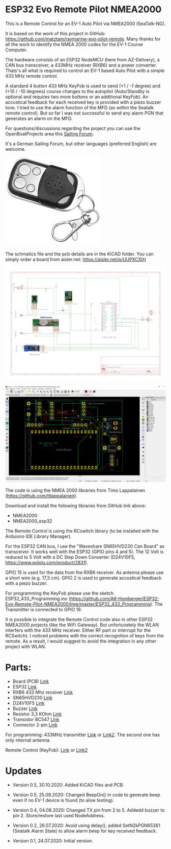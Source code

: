 # ESP32 Evo Remote Pilot NMEA2000
This is a Remote Control for an EV-1 Auto Pilot via NMEA2000 (SeaTalk-NG).

It is based on the work of this project in GitHub: https://github.com/matztam/raymarine-evo-pilot-remote.
Many thanks for all the work to identify the NMEA 2000 codes for the EV-1 Course Computer.

The hardware consists of an ESP32 NodeMCU (here from AZ-Delivery), a CAN bus transceiver, a 433MHz receiver (RXB6) and a power converter.
Thats's all what is required to control an EV-1 based Auto Pilot with a simple 433 MHz remote control.

A standard 4 button 433 MHz KeyFob is used to send (+1 / -1 degree) and (+10 / -10 degrees) course changes to the autopilot (Auto/Standby is optional and requires two more buttons or an additional KeyFob). An accustical feedback for each received key is provided with a piezo buzzer tone. I tried to use the alarm function of the MFD (as within the Seatalk remote control). But so far I was not successful to send any alarm PGN that generates an alarm on the MFD.

For questions/discussions regarding the project you can use the OpenBoatProjects area this [Sailing Forum](https://www.segeln-forum.de/board194-boot-technik/board35-elektrik-und-elektronik/board195-open-boat-projects-org/77895-evo-autopilot-fernbedienung-mit-nmea2000/?s=b9460d50db9b29c916016f0e035fa62268823680). 

It's a German Sailing Forum, but other languages (preferred English) are welcome.

![KeyFob](https://github.com/AK-Homberger/ESP32-Evo-Remote-Pilot-NMEA2000/blob/master/KeyFob.jpg)

The schmatics file and the pcb details are in the KiCAD folder.
You can simply order a board from aisler.net: https://aisler.net/p/UUPXCXIH

![Schematics](https://github.com/AK-Homberger/ESP32-Evo-Remote-Pilot-NMEA2000/blob/master/ESP32EvoPilotSchematics.png)

![PCB](https://github.com/AK-Homberger/ESP32-Evo-Remote-Pilot-NMEA2000/blob/master/ESP32EvoPilotPCB.png)


The code is using the NMEA 2000 libraries from Timo Lappalainen (https://github.com/ttlappalainen). 

Download and install the following libraries from GitHub link above:

 - NMEA2000
 - NMEA2000_esp32
 
The Remote Control is using the RCswitch library (to be installed with the Arduiono IDE Library Manager).

For the ESP32 CAN bus, I use the "Waveshare SN65HVD230 Can Board" as transceiver. It works well with the ESP32 (GPIO pins 4 and 5). 
The 12 Volt is reduced to 5 Volt with a DC Step Down Converter (D24V10F5, https://www.pololu.com/product/2831).

GPIO 15 is used for the data from the RXB6 receiver. As antenna please use a short wire (e.g. 17,3 cm).
GPIO 2 is used to generate accustical feedback with a piezo buzzer.

For programming the KeyFob please use the sketch ESP32_433_Programming.ino (https://github.com/AK-Homberger/ESP32-Evo-Remote-Pilot-NMEA2000/tree/master/ESP32_433_Programming). The Transmitter is connected to GPIO 19.

It is possible to integrate the Remote Control code also in other ESP32 NMEA2000 projects (like the WiFi Gateway). But unfortunately the WLAN interfers with the 433 MHz receiver. Either RF part or interrupt for the RCSwitch). I noticed problems with the correct recognition of keys from the remote. As a result, I would suggest to avoid the integration in any other project with WLAN.

# Parts:


- Board (PCB) [Link](https://aisler.net/p/UUPXCXIH)
- ESP32 [Link](https://www.amazon.de/AZDelivery-NodeMCU-Development-Nachfolgermodell-ESP8266/dp/B071P98VTG/ref=sxts_sxwds-bia-wc-drs3_0?__mk_de_DE=%C3%85M%C3%85%C5%BD%C3%95%C3%91&cv_ct_cx=ESP32&dchild=1&keywords=ESP32) 
- RXB6 433 Mhz receiver [Link](https://www.makershop.de/en/module/funk/rxb6-433mhz-antenne/)
- SN65HVD230 [Link](https://eckstein-shop.de/Waveshare-SN65HVD230-CAN-Board-33V-ESD-protection)
- D24V10F5 [Link](https://eckstein-shop.de/Pololu-5V-1A-Step-Down-Spannungsregler-D24V10F5)
- Buzzer [Link](https://www.reichelt.de/de/en/developer-boards-active-piezo-buzzer-module-debo-piezo-p239111.html?&nbc=1)
- Resistor 3,3 KOhm [Link](https://www.reichelt.de/de/en/carbon-film-resistor-1-4-w-5-3-3-kohm-1-4w-3-3k-p1397.html?&nbc=1)
- Transistor BC547 [Link](https://www.reichelt.de/bipolartransistor-npn-45v-0-1a-0-5w-to-92-bc-547b-dio-p219082.html?search=BC547)
- Connector 2-pin [Link](https://www.reichelt.de/de/en/2-pin-terminal-strip-spacing-3-5-akl-059-02-p36598.html?&nbc=1)


For programming:
433MHz transmitter [Link](https://www.digikey.de/product-detail/de/sparkfun-electronics/WRL-10534/1568-1175-ND/5673761) or [Link2](https://www.makershop.de/en/module/funk/433-sender-empfaenger/). The second one has only internal antenna.

Remote Control (KeyFob):  [Link](https://www.amazon.de/XCSOURCE-Elektrische-Universal-Garagentor-Fernbedienung-Ersatz-Schl%C3%BCsselanh%C3%A4nger-HS641/dp/B01KJRGMHI/ref=sr_1_9?__mk_de_DE=%C3%85M%C3%85%C5%BD%C3%95%C3%91&dchild=1&keywords=433+mhz+fernbedienung&qid=1601302510&sr=8-9) or [Link2](https://www.amazon.de/EasyULT-Handsender-Fernbedienung-Automatische-Garagentor%C3%B6ffner/dp/B0829WXGR5/ref=sr_1_15?__mk_de_DE=%C3%85M%C3%85%C5%BD%C3%95%C3%91&dchild=1&keywords=433+mhz+fernbedienung&qid=1601307082&sr=8-15)



# Updates
- Version 0.5, 30.10.2020: Added KiCAD files and PCB. 

- Version 0.5, 25.09.2020: Changed BeepOn() in code to generate beep even if no EV-1 device is found (to alow testing). 

- Version 0.4, 04.08.2020: Changed TX pin from 2 to 5. Addedd buzzer to pin 2. Store/restore last used NodeAddress.

- Version 0.2, 26.07.2020: Avoid using delay(), added SetN2kPGN65361 (Seatalk Alarm State) to allow alarm beep for key received feedback.

- Version 0.1, 24.07.2020: Initial version. 
